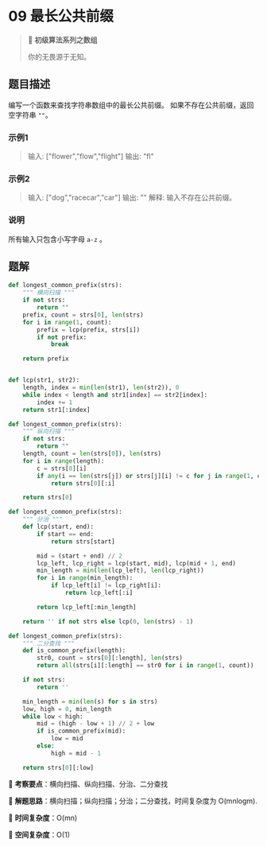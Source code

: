 # 09 最长公共前缀

> 🌈 **初级算法系列之数组**
>
> 你的无畏源于无知。

## 题目描述

编写一个函数来查找字符串数组中的最长公共前缀。
如果不存在公共前缀，返回空字符串 `""`。

### 示例1

> 输入: ["flower","flow","flight"]
> 输出: "fl"

### 示例2

> 输入: ["dog","racecar","car"]
> 输出: ""
> 解释: 输入不存在公共前缀。

### 说明

所有输入只包含小写字母 `a-z` 。

## 题解

```python
def longest_common_prefix(strs):
    """ 横向扫描 """
    if not strs:
        return ""
    prefix, count = strs[0], len(strs)
    for i in range(1, count):
        prefix = lcp(prefix, strs[i])
        if not prefix:
            break

    return prefix


def lcp(str1, str2):
    length, index = min(len(str1), len(str2)), 0
    while index < length and str1[index] == str2[index]:
        index += 1
    return str1[:index]
```

```python
def longest_common_prefix(strs):
    """ 纵向扫描 """
    if not strs:
        return ""
    length, count = len(strs[0]), len(strs)
    for i in range(length):
        c = strs[0][i]
        if any(i == len(strs[j]) or strs[j][i] != c for j in range(1, count)):
            return strs[0][:i]

    return strs[0]
```

```python
def longest_common_prefix(strs):
    """ 分治 """
    def lcp(start, end):
        if start == end:
            return strs[start]

        mid = (start + end) // 2
        lcp_left, lcp_right = lcp(start, mid), lcp(mid + 1, end)
        min_length = min(len(lcp_left), len(lcp_right))
        for i in range(min_length):
            if lcp_left[i] != lcp_right[i]:
                return lcp_left[:i]

        return lcp_left[:min_length]

    return '' if not strs else lcp(0, len(strs) - 1)
```

```python
def longest_common_prefix(strs):
    """ 二分查找 """
    def is_common_prefix(length):
        str0, count = strs[0][:length], len(strs)
        return all(strs[i][:length] == str0 for i in range(1, count))

    if not strs:
        return ''

    min_length = min(len(s) for s in strs)
    low, high = 0, min_length
    while low < high:
        mid = (high - low + 1) // 2 + low
        if is_common_prefix(mid):
            low = mid
        else:
            high = mid - 1

    return strs[0][:low]
```

🍥 **考察要点**：横向扫描、纵向扫描、分治、二分查找

🍬 **解题思路**：横向扫描；纵向扫描；分治；二分查找，时间复杂度为 O(mnlogm).

🍉 **时间复杂度**：O(mn)

🍭 **空间复杂度**：O(1)
